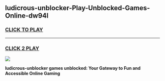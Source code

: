 
## ludicrous-unblocker-Play-Unblocked-Games-Online-dw94l
<h3>
<a href="https://premium76.site?title=ludicrous-unblocker&ref=25A">CLICK TO PLAY</a></h3>
<hr>

<h3>
<a href="https://premium76.site?title=ludicrous-unblocker&ref=25A">CLICK 2 PLAY</a>
  
</h3>

<a href="https://premium76.site?title=ludicrous-unblocker&ref=25A"><img src="https://clearcache.store/games.png"></a>


**ludicrous-unblocker games unblocked: Your Gateway to Fun and Accessible Online Gaming**
